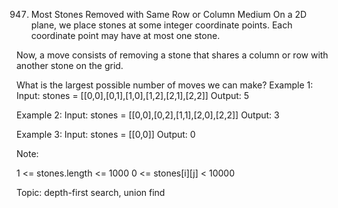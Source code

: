 947. Most Stones Removed with Same Row or Column
Medium
On a 2D plane, we place stones at some integer coordinate points.  Each coordinate point may have at most one stone.

Now, a move consists of removing a stone that shares a column or row with another stone on the grid.

What is the largest possible number of moves we can make?
Example 1:
Input: stones = [[0,0],[0,1],[1,0],[1,2],[2,1],[2,2]]
Output: 5

Example 2:
Input: stones = [[0,0],[0,2],[1,1],[2,0],[2,2]]
Output: 3

Example 3:
Input: stones = [[0,0]]
Output: 0

Note:

1 <= stones.length <= 1000
0 <= stones[i][j] < 10000

Topic: depth-first search, union find
